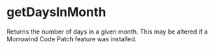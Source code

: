# getDaysInMonth

Returns the number of days in a given month. This may be altered if a Morrowind Code Patch feature was installed.
